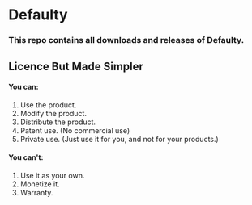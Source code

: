 # Defaulty
### This repo contains all downloads and releases of Defaulty.

## Licence But Made Simpler
#### You can:
1. Use the product.
2. Modify the product.
3. Distribute the product.
4. Patent use. (No commercial use)
5. Private use. (Just use it for you, and not for your products.)
#### You can't:
1. Use it as your own.
2. Monetize it.
3. Warranty.
